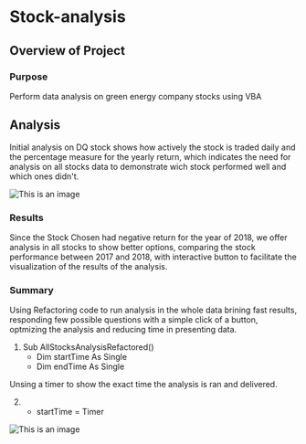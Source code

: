 # Stock-analysis
## Overview of Project
### Purpose
Perform data analysis on green energy company stocks using VBA
## Analysis 
Initial analysis on DQ stock shows how actively the stock is traded daily and the percentage measure for the yearly return, which indicates the need for analysis on all stocks data to demonstrate wich stock performed well and which ones didn't.



![This is an image](https://github.com/Fbullman/Stock-analysis/blob/main/DQ%20negative%20Return%20(2).png)


### Results
Since the Stock Chosen had negative return for the year of 2018, we offer analysis in all stocks to show better options, comparing the stock performance between 2017 and 2018, with interactive button to facilitate the visualization of the results of the analysis.

### Summary
Using Refactoring code to run analysis in the whole data brining fast results, responding few possible questions with a simple click of a button, optmizing the analysis and reducing time in presenting data.

1. Sub AllStocksAnalysisRefactored()
   - Dim startTime As Single
    - Dim endTime  As Single

Unsing a timer to show the exact time the analysis is ran and delivered.

2. - startTime = Timer

![This is an image](https://github.com/Fbullman/Stock-analysis/blob/main/Resources/VBA_Challenge_2017.png)









